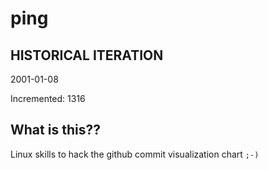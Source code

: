 # ping

## HISTORICAL ITERATION
2001-01-08

Incremented: 1316

## What is this?? 
Linux skills to hack the github commit visualization chart `;-)`
